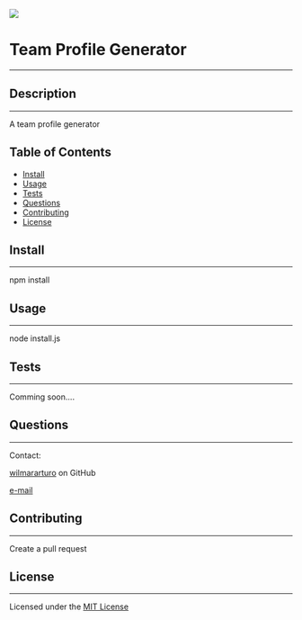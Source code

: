 ![](https://img.shields.io/badge/license-MIT%20License-blue)

# Team Profile Generator

---


## Description

---

A team profile generator

## Table of Contents
- [Install](#install)
- [Usage](#usage)
- [Tests](#tests)
- [Questions](#questions)
- [Contributing](#contributing)
- [License](#license)

## Install

---

npm install

## Usage

---

node install.js

## Tests

---

Comming soon....

## Questions

---

Contact:

[wilmararturo](https://github.com/wilmararturo) on GitHub

[e-mail](mailto:wilmars@gmail.com)

## Contributing

---

Create a pull request

## License

---

Licensed under the [MIT License](https://api.github.com/licenses/mit)